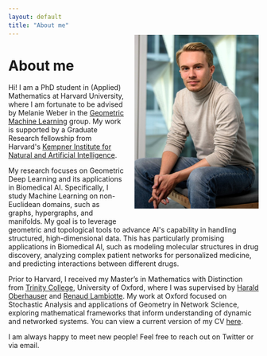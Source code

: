 ```yaml
---
layout: default
title: "About me"
---
```


<img src="/assets/images/fesser_kempner_2024.jpg" alt="Lukas D. Fesser" style="float: right; margin-left: 20px; width: 250px; vertical-align: top; position: relative; top: -20px;">

# About me

Hi! I am a PhD student in (Applied) Mathematics at Harvard University, where I am fortunate to be advised by Melanie Weber in the [Geometric Machine Learning](https://weber.seas.harvard.edu/) group. My work is supported by a Graduate Research fellowship from Harvard's [Kempner Institute for Natural and Artificial Intelligence](https://kempnerinstitute.harvard.edu/).

My research focuses on Geometric Deep Learning and its applications in Biomedical AI. Specifically, I study Machine Learning on non-Euclidean domains, such as graphs, hypergraphs, and manifolds. My goal is to leverage geometric and topological tools to advance AI's capability in handling structured, high-dimensional data. This has particularly promising applications in Biomedical AI, such as modeling molecular structures in drug discovery, analyzing complex patient networks for personalized medicine, and predicting interactions between different drugs.

Prior to Harvard, I received my Master’s in Mathematics with Distinction from [Trinity College](https://www.trinity.ox.ac.uk/), University of Oxford, where I was supervised by [Harald Oberhauser](https://www.maths.ox.ac.uk/people/harald.oberhauser) and [Renaud Lambiotte](https://www.maths.ox.ac.uk/people/renaud.lambiotte). My work at Oxford focused on Stochastic Analysis and applications of Geometry in Network Science, exploring mathematical frameworks that inform understanding of dynamic and networked systems. You can view a current version of my CV [here](assets/pdfs/Resume_2024.pdf).

I am always happy to meet new people! Feel free to reach out on Twitter or via email.
